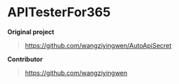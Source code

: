  # APITesterFor365

 **Original project** 
 >https://github.com/wangziyingwen/AutoApiSecret
 
 **Contributor** 
 >https://github.com/wangziyingwen

